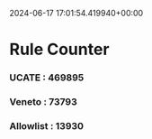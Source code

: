2024-06-17 17:01:54.419940+00:00
# Rule Counter 
 ### UCATE : 469895

 ### Veneto : 73793

 ### Allowlist : 13930